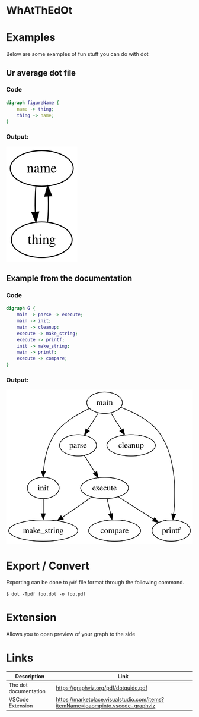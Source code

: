 # WhAtThEdOt

# Examples
Below are some examples of fun stuff you can do with dot
## Ur average dot file
### Code
```dot
digraph figureName {
    name -> thing;
    thing -> name;
}
```
### Output:
![](./examples/basic.dot.svg)

## Example from the documentation
### Code
```dot
digraph G {
    main -> parse -> execute;
    main -> init;
    main -> cleanup;
    execute -> make_string;
    execute -> printf;
    init -> make_string;
    main -> printf;
    execute -> compare;
}
```
### Output:
![](./examples/docs.dot.svg)

# Export / Convert
Exporting can be done to `pdf` file format through the following command.
```shell
$ dot -Tpdf foo.dot -o foo.pdf
```

# Extension
Allows you to open preview of your graph to the side

# Links
| Description | Link |
| --------- | ---- |
| The dot documentation | https://graphviz.org/pdf/dotguide.pdf |
| VSCode Extension | https://marketplace.visualstudio.com/items?itemName=joaompinto.vscode-graphviz |